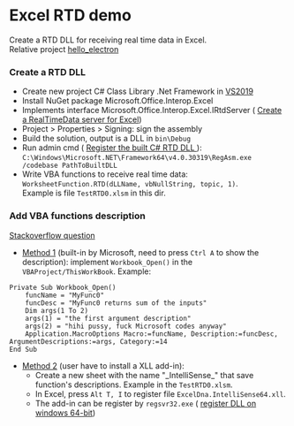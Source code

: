 ﻿# Excel RTD demo
Create a RTD DLL for receiving real time data in Excel.  
Relative project [hello_electron](https://bitbucket.tradex.vn/scm/~tungdt/hello_electron.git)

### Create a RTD DLL
* Create new project C# Class Library .Net Framework in 
[VS2019](https://visualstudio.microsoft.com/thank-you-downloading-visual-studio/?sku=Community&rel=16)
* Install NuGet package Microsoft.Office.Interop.Excel
* Implements interface Microsoft.Office.Interop.Excel.IRtdServer (
    [Create a RealTimeData server for Excel](https://docs.microsoft.com/en-us/previous-versions/office/troubleshoot/office-developer/create-realtimedata-server-in-excel))
* Project > Properties > Signing: sign the assembly
* Build the solution, output is a DLL in `bin\Debug`
* Run admin cmd (
    [Register the built C# RTD DLL ](https://stackoverflow.com/questions/58018613/compiling-an-irtdserver-interface-for-excel-rtd-function-in-net-core)):  
`C:\Windows\Microsoft.NET\Framework64\v4.0.30319\RegAsm.exe /codebase PathToBuiltDLL`  
* Write VBA functions to receive real time data: 
`WorksheetFunction.RTD(dLLName, vbNullString, topic, 1)`.  
Example is file `TestRTD0.xlsm` in this dir.

### Add VBA functions description
[Stackoverflow question](https://stackoverflow.com/questions/4262421/how-to-put-a-tooltip-on-a-user-defined-function)
* [Method 1](https://docs.microsoft.com/en-us/office/vba/api/excel.application.macrooptions) 
(built-in by Microsoft, need to press `Ctrl A` to show the description): 
implement `Workbook_Open()` in the `VBAProject/ThisWorkBook`. Example:  
````
Private Sub Workbook_Open()
    funcName = "MyFunc0"
    funcDesc = "MyFunc0 returns sum of the inputs"
    Dim args(1 To 2)
    args(1) = "the first argument description"
    args(2) = "hihi pussy, fuck Microsoft codes anyway"
    Application.MacroOptions Macro:=funcName, Description:=funcDesc, ArgumentDescriptions:=args, Category:=14
End Sub
````
* [Method 2](https://github.com/Excel-DNA/IntelliSense/wiki/Getting-Started)
(user have to install a XLL add-in):  
    * Create a new sheet with the name "\_IntelliSense\_" that save function's 
    descriptions. Example in the `TestRTD0.xlsm`.
    * In Excel, press `Alt T, I` to register file `ExcelDna.IntelliSense64.xll`.
    * The add-in can be register by `regsvr32.exe` (
        [register DLL on windows 64-bit](https://stackoverflow.com/questions/4897685/how-do-i-register-a-dll-file-on-windows-7-64-bit))
